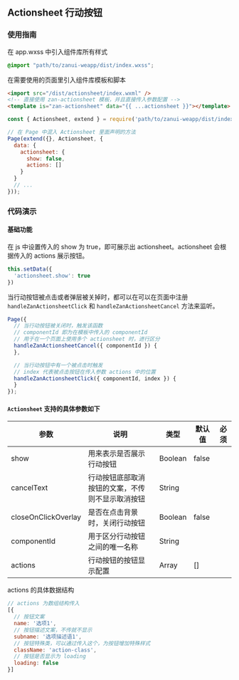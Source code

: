 ## Actionsheet 行动按钮

### 使用指南
在 app.wxss 中引入组件库所有样式
```css
@import "path/to/zanui-weapp/dist/index.wxss";
```

在需要使用的页面里引入组件库模板和脚本
```html
<import src="/dist/actionsheet/index.wxml" />
<!-- 直接使用 zan-actionsheet 模板，并且直接传入参数配置 -->
<template is="zan-actionsheet" data="{{ ...actionsheet }}"></template>
```
```js
const { Actionsheet, extend } = require('path/to/zanui-weapp/dist/index');

// 在 Page 中混入 Actionsheet 里面声明的方法
Page(extend({}, Actionsheet, {
  data: {
    actionsheet: {
      show: false,
      actions: []
    }
  }
  // ...
}));
```

### 代码演示
#### 基础功能
在 js 中设置传入的 show 为 true，即可展示出 actionsheet。actionsheet 会根据传入的 actions 展示按钮。
```js
this.setData({
  'actionsheet.show': true
})
```

当行动按钮被点击或者弹层被关掉时，都可以在可以在页面中注册 `handleZanActionsheetClick` 和 `handleZanActionsheetCancel` 方法来监听。
```js
Page({
  // 当行动按钮被关闭时，触发该函数
  // componentId 即为在模板中传入的 componentId
  // 用于在一个页面上使用多个 actionsheet 时，进行区分
  handleZanActionsheetCancel({ componentId }) {
  },

  // 当行动按钮中有一个被点击时触发
  // index 代表被点击按钮在传入参数 actions 中的位置
  handleZanActionsheetClick({ componentId, index }) {
  }
});
```

#### `Actionsheet` 支持的具体参数如下
| 参数       | 说明      | 类型       | 默认值       | 必须      |
|-----------|-----------|-----------|-------------|-------------|
| show | 用来表示是否展示行动按钮 | Boolean | false | |
| cancelText | 行动按钮底部取消按钮的文案，不传则不显示取消按钮 | String  | | |
| closeOnClickOverlay | 是否在点击背景时，关闭行动按钮 | Boolean  | false | |
| componentId | 用于区分行动按钮之间的唯一名称 | String  | | |
| actions | 行动按钮的按钮显示配置 | Array  | [] | |

actions 的具体数据结构
```js
// actions 为数组结构传入
[{
  // 按钮文案
  name: '选项1',
  // 按钮描述文案，不传就不显示
  subname: '选项描述语1',
  // 按钮特殊类，可以通过传入这个，为按钮增加特殊样式
  className: 'action-class',
  // 按钮是否显示为 loading
  loading: false
}]
```

